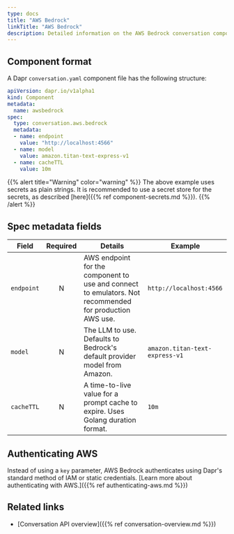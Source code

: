 ```yaml
---
type: docs
title: "AWS Bedrock"
linkTitle: "AWS Bedrock"
description: Detailed information on the AWS Bedrock conversation component
---
```


## Component format

A Dapr `conversation.yaml` component file has the following structure:

```yaml
apiVersion: dapr.io/v1alpha1
kind: Component
metadata:
  name: awsbedrock
spec:
  type: conversation.aws.bedrock
  metadata:
  - name: endpoint
    value: "http://localhost:4566"
  - name: model
    value: amazon.titan-text-express-v1
  - name: cacheTTL
    value: 10m
```

{{% alert title="Warning" color="warning" %}}
The above example uses secrets as plain strings. It is recommended to use a secret store for the secrets, as described [here]({{% ref component-secrets.md %}}).
{{% /alert %}}

## Spec metadata fields

| Field              | Required | Details | Example |
|--------------------|:--------:|---------|---------|
| `endpoint`   | N | AWS endpoint for the component to use and connect to emulators. Not recommended for production AWS use. | `http://localhost:4566` |
| `model` | N | The LLM to use. Defaults to Bedrock's default provider model from Amazon.  | `amazon.titan-text-express-v1` |
| `cacheTTL` | N | A time-to-live value for a prompt cache to expire. Uses Golang duration format.  | `10m` |

## Authenticating AWS

Instead of using a `key` parameter, AWS Bedrock authenticates using Dapr's standard method of IAM or static credentials. [Learn more about authenticating with AWS.]({{% ref authenticating-aws.md %}})

## Related links

- [Conversation API overview]({{% ref conversation-overview.md %}})